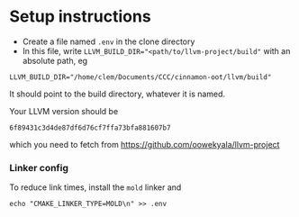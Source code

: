 
# Setup instructions

- Create a file named `.env` in the clone directory
- In this file, write `LLVM_BUILD_DIR="<path/to/llvm-project/build"` with an absolute path, eg
```shell
LLVM_BUILD_DIR="/home/clem/Documents/CCC/cinnamon-oot/llvm/build"
```
It should point to the build directory, whatever it is named.

Your LLVM version should be
```
6f89431c3d4de87df6d76cf7ffa73bfa881607b7
```
which you need to fetch from https://github.com/oowekyala/llvm-project

### Linker config

To reduce link times, install the `mold` linker and
```shell
echo "CMAKE_LINKER_TYPE=MOLD\n" >> .env
```